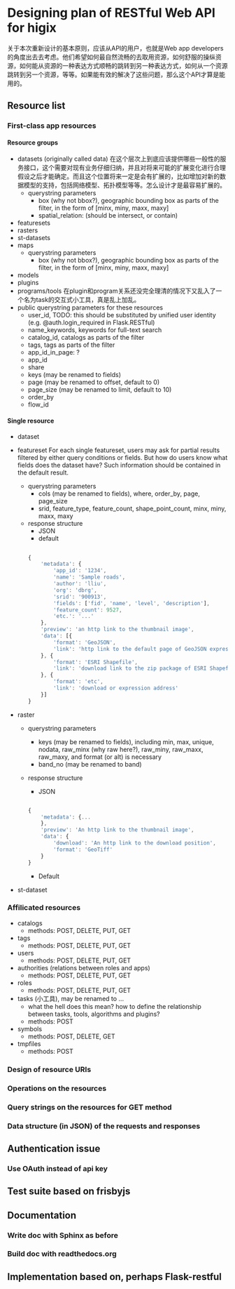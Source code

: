 # Designing plan of RESTful Web API for higix

关于本次重新设计的基本原则，应该从API的用户，也就是Web app developers的角度出去去考虑。他们希望如何最自然流畅的去取用资源，如何舒服的操纵资源，如何能从资源的一种表达方式顺畅的跳转到另一种表达方式，如何从一个资源跳转到另一个资源，等等。如果能有效的解决了这些问题，那么这个API才算是能用的。

## Resource list

### First-class app resources 

#### Resource groups

* datasets (originally called data)
在这个层次上到底应该提供哪些一般性的服务接口，这个需要对现有业务仔细归纳，并且对将来可能的扩展变化进行合理假设之后才能确定。而且这个位置将来一定是会有扩展的，比如增加对新的数据模型的支持，包括网络模型、拓扑模型等等。怎么设计才是最容易扩展的。
	* querystring parameters
		* box (why not bbox?), geographic bounding box as parts of the filter, in the form of [minx, miny, maxx, maxy]
		* spatial_relation: (should be intersect, or contain)
* featuresets
* rasters
* st-datasets
* maps
	* querystring parameters
		* box (why not bbox?), geographic bounding box as parts of the filter, in the form of [minx, miny, maxx, maxy]
* models
* plugins
* programs/tools
在plugin和program关系还没完全理清的情况下又乱入了一个名为task的交互式小工具，真是乱上加乱。
* public querystring parameters for these resources
	* user_id, TODO: this should be substituted by unified user identity (e.g. @auth.login_required in Flask.RESTful)
	* name_keywords, keywords for full-text search
	* catalog_id, catalogs as parts of the filter
	* tags, tags as parts of the filter
	* app_id_in_page: ?
	* app_id
	* share
	* keys (may be renamed to fields)
	* page (may be renamed to offset, default to 0)
	* page_size (may be renamed to limit, default to 10)
	* order_by
	* flow_id
	
#### Single resource
* dataset
* featureset
For each single featureset, users may ask for partial results filtered by either query conditions or fields. But how do users know what fields does the dataset have? Such information should be contained in the default result.
    * querystring parameters
        * cols (may be renamed to fields), where, order_by, page, page_size
		* srid, feature_type, feature_count, shape_point_count, minx, miny, maxx, maxy
	* response structure
		* JSON
		* default
		```javascript
				
		{
		    'metadata': {
		        'app_id': '1234',
		        'name': 'Sample roads',
		        'author': 'lliu',
		        'org': 'dbrg',
		        'srid': '900913',
		        'fields': ['fid', 'name', 'level', 'description'],
		        'feature_count': 9527,
		        'etc.': '...'
		    },
		    'preview': 'an http link to the thumbnail image',
		    'data': [{
		        'format': 'GeoJSON',
		        'link': 'http link to the default page of GeoJSON expression'
		    }, {
		        'format': 'ESRI Shapefile',
		        'link': 'download link to the zip package of ESRI Shapefile'
		    }, {
		        'format': 'etc',
		        'link': 'download or expression address'
		    }]
		}
		```

* raster
	* querystring parameters
		* keys (may be renamed to fields), including min, max, unique, nodata, raw_minx (why raw here?), raw_miny, raw_maxx, raw_maxy, and format (or alt) is necessary
		* band_no (may be renamed to band)
	* response structure
		* JSON
		```javascript
		
		{
			'metadata': {...
			},
			'preview': 'An http link to the thumbnail image',
			'data': {
				'download': 'An http link to the download position',
				'format': 'GeoTiff'
			}
		}
		```
		
		* Default 
* st-dataset


### Affilicated resources

* catalogs
	* methods: POST, DELETE, PUT, GET
* tags
	* methods: POST, DELETE, PUT, GET
* users
	* methods: POST, DELETE, PUT, GET
* authorities (relations between roles and apps)
	* methods: POST, DELETE, PUT, GET
* roles
	* methods: POST, DELETE, PUT, GET
* tasks (小工具), may be renamed to ...
	* what the hell does this mean? how to define the relationship between tasks, tools, algorithms and plugins?
	* methods: POST
* symbols
	* methods: POST, DELETE, GET
* tmpfiles
	* methods: POST


### Design of resource URIs

### Operations on the resources

### Query strings on the resources for GET method

### Data structure (in JSON) of the requests and responses

## Authentication issue

### Use OAuth instead of api key

## Test suite based on frisbyjs

## Documentation

### Write doc with Sphinx as before

### Build doc with readthedocs.org

## Implementation based on, perhaps Flask-restful
